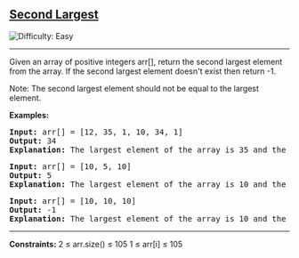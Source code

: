 <h2><a href="https://www.geeksforgeeks.org/problems/second-largest3735/1">Second Largest
</a></h2> <img src='https://img.shields.io/badge/Difficulty-Easy-brightgreen' alt='Difficulty: Easy' /><hr>

<p>Given an array of positive integers arr[], return the second largest element from the array. If the second largest element doesn't exist then return -1.</p>
<p>Note: The second largest element should not be equal to the largest element.</p>

<b>Examples:</b>

<pre>
<b>Input:</b> arr[] = [12, 35, 1, 10, 34, 1]
<b>Output:</b> 34
<b>Explanation:</b> The largest element of the array is 35 and the second largest element is 34.
</pre>

<pre>
<b>Input:</b> arr[] = [10, 5, 10]
<b>Output:</b> 5
<b>Explanation:</b> The largest element of the array is 10 and the second largest element is 5.
</pre>

<pre>
<b>Input:</b> arr[] = [10, 10, 10]
<b>Output:</b> -1
<b>Explanation:</b> The largest element of the array is 10 and the second largest element does not exist.
</pre><hr>

<b>Constraints:</b>
2 ≤ arr.size() ≤ 105
1 ≤ arr[i] ≤ 105
